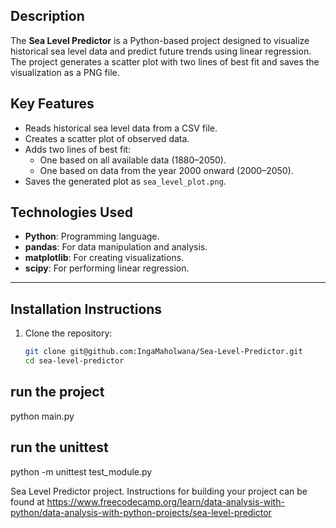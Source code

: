 ## Description
The **Sea Level Predictor** is a Python-based project designed to visualize historical sea level data and predict future trends using linear regression. The project generates a scatter plot with two lines of best fit and saves the visualization as a PNG file.

## Key Features
- Reads historical sea level data from a CSV file.
- Creates a scatter plot of observed data.
- Adds two lines of best fit:
  - One based on all available data (1880–2050).
  - One based on data from the year 2000 onward (2000–2050).
- Saves the generated plot as `sea_level_plot.png`.

## Technologies Used
- **Python**: Programming language.
- **pandas**: For data manipulation and analysis.
- **matplotlib**: For creating visualizations.
- **scipy**: For performing linear regression.

---

## Installation Instructions
1. Clone the repository:
   ```bash
   git clone git@github.com:IngaMaholwana/Sea-Level-Predictor.git
   cd sea-level-predictor

## run the project
python main.py

## run the unittest
python -m unittest test_module.py

Sea Level Predictor project. Instructions for building your project can be found at https://www.freecodecamp.org/learn/data-analysis-with-python/data-analysis-with-python-projects/sea-level-predictor
